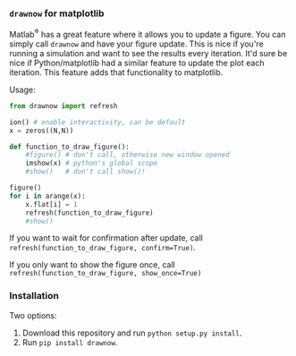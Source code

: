 
### `drawnow` for matplotlib

Matlab<sup>®</sup> has a great feature where it allows you to update a figure. You can
simply call `drawnow` and have your figure update. This is nice if you're
running a simulation and want to see the results every iteration. It'd sure be
nice if Python/matplotlib had a similar feature to update the plot each
iteration. This feature adds that functionality to matplotlib.


Usage:
    
```python
from drawnow import refresh

ion() # enable interactivity, can be default
x = zeros((N,N))

def function_to_draw_figure():
    #figure() # don't call, otherwise new window opened
    imshow(x) # python's global scope
    #show()   # don't call show()!

figure()
for i in arange(x):
    x.flat[i] = 1
    refresh(function_to_draw_figure)
    #show()
```

If you want to wait for confirmation after update, call `refresh(function_to_draw_figure, confirm=True)`.

If you only want to show the figure once, call
`refresh(function_to_draw_figure, show_once=True)`

### Installation
Two options:

1. Download this repository and run `python setup.py install`.
2. Run `pip install drawnow`.

